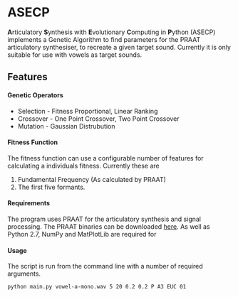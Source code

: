 # ASECP

**A**rticulatory **S**ynthesis with **E**volutionary **C**omputing in **P**ython (ASECP) implements a Genetic Algorithm to find parameters for the PRAAT articulatory synthesiser, to recreate a given target sound. Currently it is only suitable for use with vowels as target sounds. 

## Features

#### Genetic Operators 
- Selection - Fitness Proportional, Linear Ranking
- Crossover - One Point Crossover, Two Point Crossover
- Mutation - Gaussian Distrubution

#### Fitness Function

The fitness function can use a configurable number of features for calculating a individuals fitness. Currently these are

1. Fundamental Frequency (As calculated by PRAAT)
2. The first five formants.

#### Requirements

The program uses PRAAT for the articulatory synthesis and signal processing. The PRAAT binaries can be downloaded [here](http://www.fon.hum.uva.nl/praat/).
As well as Python 2.7, NumPy and MatPlotLib are required for 

#### Usage

The script is run from the command line with a number of required arguments.
```
python main.py vowel-a-mono.wav 5 20 0.2 0.2 P A3 EUC 01
```

